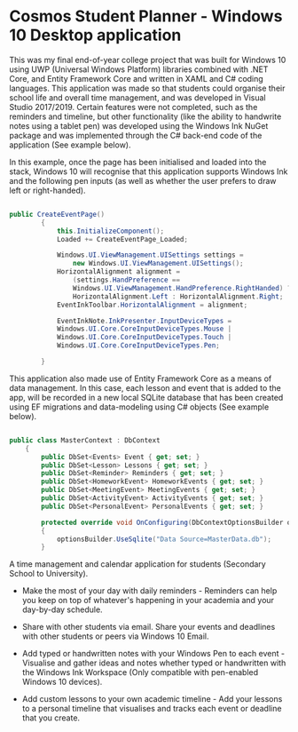 # Cosmos Student Planner - Windows 10 Desktop application

This was my final end-of-year college project that was built for Windows 10 using UWP (Universal Windows Platform) libraries combined with .NET Core, and Entity Framework Core and written in XAML and C# coding languages. This application was made so that students could organise their school life and overall time management, and was developed in Visual Studio 2017/2019. Certain features were not completed, such as the reminders and timeline, but other functionality (like the ability to handwrite notes using a tablet pen) was developed using the Windows Ink NuGet package and was implemented through the C# back-end code of the application (See example below).

In this example, once the page has been initialised and loaded into the stack, Windows 10 will recognise that this application supports Windows Ink and the following pen inputs (as well as whether the user prefers to draw left or right-handed).

```c#

public CreateEventPage()
        {
            this.InitializeComponent();
            Loaded += CreateEventPage_Loaded;

            Windows.UI.ViewManagement.UISettings settings =
                new Windows.UI.ViewManagement.UISettings();
            HorizontalAlignment alignment =
                (settings.HandPreference ==
                Windows.UI.ViewManagement.HandPreference.RightHanded) ?
                HorizontalAlignment.Left : HorizontalAlignment.Right;
            EventInkToolbar.HorizontalAlignment = alignment;

            EventInkNote.InkPresenter.InputDeviceTypes =
            Windows.UI.Core.CoreInputDeviceTypes.Mouse |
            Windows.UI.Core.CoreInputDeviceTypes.Touch |
            Windows.UI.Core.CoreInputDeviceTypes.Pen;

        }
```

This application also made use of Entity Framework Core as a means of data management. In this case, each lesson and event that is added to the app, will be recorded in a new local SQLite database that has been created using EF migrations and data-modeling using C# objects (See example below).

```c#

public class MasterContext : DbContext
    {
        public DbSet<Events> Event { get; set; }
        public DbSet<Lesson> Lessons { get; set; }
        public DbSet<Reminder> Reminders { get; set; }
        public DbSet<HomeworkEvent> HomeworkEvents { get; set; }
        public DbSet<MeetingEvent> MeetingEvents { get; set; }
        public DbSet<ActivityEvent> ActivityEvents { get; set; }
        public DbSet<PersonalEvent> PersonalEvents { get; set; }

        protected override void OnConfiguring(DbContextOptionsBuilder optionsBuilder)
        {
            optionsBuilder.UseSqlite("Data Source=MasterData.db");
        }
```


A time management and calendar application for students (Secondary School to University).


* Make the most of your day with daily reminders - Reminders can help you keep on top of whatever's happening in your academia and your day-by-day schedule.


* Share with other students via email. Share your events and deadlines with other students or peers via Windows 10 Email.


* Add typed or handwritten notes with your Windows Pen to each event - Visualise and gather ideas and notes whether typed or handwritten with the Windows Ink Workspace (Only compatible with pen-enabled Windows 10 devices).


* Add custom lessons to your own academic timeline - Add your lessons to a personal timeline that visualises and tracks each event or deadline that you create.
